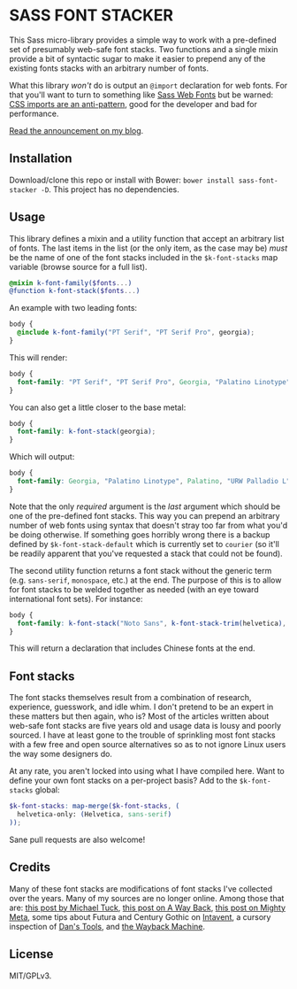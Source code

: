 # SASS FONT STACKER

This Sass micro-library provides a simple way to work with a pre-defined set of presumably web-safe font stacks. Two functions and a single mixin provide a bit of syntactic sugar to make it easier to prepend any of the existing fonts stacks with an arbitrary number of fonts.

What this library *won't* do is output an `@import` declaration for web fonts. For that you'll want to turn to something like [Sass Web Fonts](https://github.com/penman/Sass-Web-Fonts) but be warned: [CSS imports are an anti-pattern](http://www.stevesouders.com/blog/2009/04/09/dont-use-import/), good for the developer and bad for performance.

[Read the announcement on my blog](http://synapticism.com/a-sass-micro-library-for-web-safe-font-stacks/).



## Installation

Download/clone this repo or install with Bower: `bower install sass-font-stacker -D`. This project has no dependencies.



## Usage

This library defines a mixin and a utility function that accept an arbitrary list of fonts. The last items in the list (or the only item, as the case may be) *must* be the name of one of the font stacks included in the `$k-font-stacks` map variable (browse source for a full list).

```scss
@mixin k-font-family($fonts...)
@function k-font-stack($fonts...)
```

An example with two leading fonts:

```scss
body {
  @include k-font-family("PT Serif", "PT Serif Pro", georgia);
}
```

This will render:

```css
body {
  font-family: "PT Serif", "PT Serif Pro", Georgia, "Palatino Linotype", Palatino, "URW Palladio L", "Book Antiqua", "Times New Roman", serif;
}
```

You can also get a little closer to the base metal:

```scss
body {
  font-family: k-font-stack(georgia);
}
```

Which will output:

```css
body {
  font-family: Georgia, "Palatino Linotype", Palatino, "URW Palladio L", "Book Antiqua", "Times New Roman", serif;
}
```

Note that the only *required* argument is the *last* argument which should be one of the pre-defined font stacks. This way you can prepend an arbitrary number of web fonts using syntax that doesn't stray too far from what you'd be doing otherwise. If something goes horribly wrong there is a backup defined by `$k-font-stack-default` which is currently set to `courier` (so it'll be readily apparent that you've requested a stack that could not be found).

The second utility function returns a font stack without the generic term (e.g. `sans-serif`, `monospace`, etc.) at the end. The purpose of this is to allow for font stacks to be welded together as needed (with an eye toward international font sets). For instance:

```scss
body {
  font-family: k-font-stack("Noto Sans", k-font-stack-trim(helvetica), k-font-stack-trim(zh-sans), sans-serif);
}
```

This will return a declaration that includes Chinese fonts at the end.



## Font stacks

The font stacks themselves result from a combination of research, experience, guesswork, and idle whim. I don't pretend to be an expert in these matters but then again, who is? Most of the articles written about web-safe font stacks are five years old and usage data is lousy and poorly sourced. I have at least gone to the trouble of sprinkling most font stacks with a few free and open source alternatives so as to not ignore Linux users the way some designers do.

At any rate, you aren't locked into using what I have compiled here. Want to define your own font stacks on a per-project basis? Add to the `$k-font-stacks` global:

```scss
$k-font-stacks: map-merge($k-font-stacks, (
  helvetica-only: (Helvetica, sans-serif)
));
```

Sane pull requests are also welcome!



## Credits

Many of these font stacks are modifications of font stacks I've collected over the years. Many of my sources are no longer online. Among those that are: [this post by Michael Tuck](http://www.sitepoint.com/eight-definitive-font-stacks/), [this post on A Way Back](http://www.awayback.com/revised-font-stack/), [this post on Mighty Meta](http://www.mightymeta.co.uk/web-safe-fonts-cheat-sheet-v-3-with-font-face-fonts-and-os-breakdown/), some tips about Futura and Century Gothic on [Intavent](http://intavant.com/), a cursory inspection of [Dan's Tools](http://www.cssfontstack.com/), and [the Wayback Machine](https://webcache.googleusercontent.com/search?q=cache:http://www.visibone.com/font/FontResults.html&gws_rd=cr&ei=CazNVMvABsT38QWgjYD4CQ).



## License

MIT/GPLv3.
